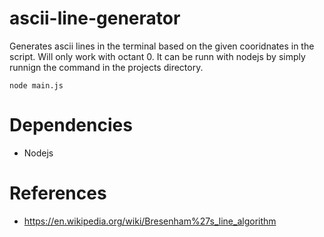 # ascii-line-generator
Generates ascii lines in the terminal based on the given cooridnates in the script. Will only work with octant 0. It can be runn with nodejs by simply runnign the command in the projects directory.
```
node main.js
``` 
# Dependencies
- Nodejs 
# References
- https://en.wikipedia.org/wiki/Bresenham%27s_line_algorithm
